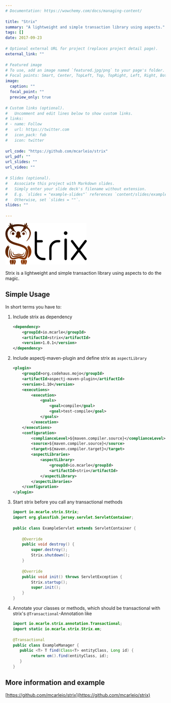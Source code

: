 ```yaml
---
# Documentation: https://wowchemy.com/docs/managing-content/

title: "Strix"
summary: "A lightweight and simple transaction library using aspects."
tags: []
date: 2017-09-23

# Optional external URL for project (replaces project detail page).
external_link: ""

# Featured image
# To use, add an image named `featured.jpg/png` to your page's folder.
# Focal points: Smart, Center, TopLeft, Top, TopRight, Left, Right, BottomLeft, Bottom, BottomRight.
image:
  caption: ""
  focal_point: ""
  preview_only: true

# Custom links (optional).
#   Uncomment and edit lines below to show custom links.
# links:
# - name: Follow
#   url: https://twitter.com
#   icon_pack: fab
#   icon: twitter

url_code: "https://github.com/mcarleio/strix"
url_pdf: ""
url_slides: ""
url_video: ""

# Slides (optional).
#   Associate this project with Markdown slides.
#   Simply enter your slide deck's filename without extension.
#   E.g. `slides = "example-slides"` references `content/slides/example-slides.md`.
#   Otherwise, set `slides = ""`.
slides: ""
 
---
```

![Strix](./logo.png)

Strix is a lightweight and simple transaction library using aspects to do the magic.

## Simple Usage

In short terms you have to:
1. Include strix as dependency
    ```xml
    <dependency>
        <groupId>io.mcarle</groupId>
        <artifactId>strix</artifactId>
        <version>1.0.1</version>
    </dependency>
    ```
    
2. Include aspectj-maven-plugin and define strix as `aspectLibrary`
    ```xml
    <plugin>
        <groupId>org.codehaus.mojo</groupId>
        <artifactId>aspectj-maven-plugin</artifactId>
        <version>1.10</version>
        <executions>
            <execution>
                <goals>
                    <goal>compile</goal>
                    <goal>test-compile</goal>
                </goals>
            </execution>
        </executions>
        <configuration>
            <complianceLevel>${maven.compiler.source}</complianceLevel>
            <source>${maven.compiler.source}</source>
            <target>${maven.compiler.target}</target>
            <aspectLibraries>
                <aspectLibrary>
                    <groupId>io.mcarle</groupId>
                    <artifactId>strix</artifactId>
                </aspectLibrary>
            </aspectLibraries>
        </configuration>
    </plugin>
    ```

3. Start strix before you call any transactional methods 
    ```java
    import io.mcarle.strix.Strix;
    import org.glassfish.jersey.servlet.ServletContainer;

    public class ExampleServlet extends ServletContainer {
    
        @Override
        public void destroy() {
            super.destroy();
            Strix.shutdown();
        }
    
        @Override
        public void init() throws ServletException {
            Strix.startup();
            super.init();
        }
    }
    ```

4. Annotate your classes or methods, which should be transactional with strix's `@Transactional`-Annotation like
    ```java
    import io.mcarle.strix.annotation.Transactional;
    import static io.mcarle.strix.Strix.em;
 
    @Transactional
    public class ExampleManager {
       public <T> T find(Class<T> entityClass, Long id) {
            return em().find(entityClass, id);
       }
    }
    ``` 

## More information and example
[https://github.com/mcarleio/strix](https://github.com/mcarleio/strix)